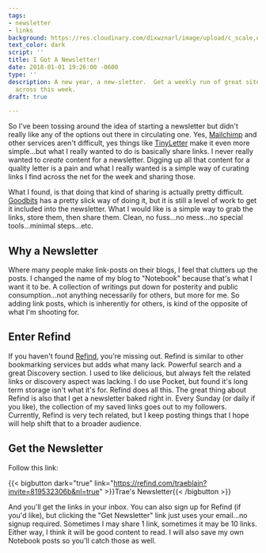 ```yaml
---
tags:
- newsletter
- links
background: https://res.cloudinary.com/dixwznarl/image/upload/c_scale,q_auto:eco,w_2048/notebook/newspaper-stack.jpg
text_color: dark
script: ''
title: I Got A Newsletter!
date: 2018-01-01 19:26:00 -0600
type: ''
description: A new year, a new-sletter.  Get a weekly run of great sites I've stumbled
  across this week.
draft: true

---
```

So I've been tossing around the idea of starting a newsletter but didn't really like any of the options out there in circulating one.  Yes, [Mailchimp](https://mailchimp.com/) and other services aren't difficult, yes things like [TinyLetter](https://tinyletter.com/) make it even more simple...but what I really wanted to do is basically share links.  I never really wanted to _create_ content for a newsletter.  Digging up all that content for a quality letter is a pain and what I really wanted is a simple way of curating links I find across the net for the week and sharing those.

What I found, is that doing that kind of sharing is actually pretty difficult.  [Goodbits](https://goodbits.io/) has a pretty slick way of doing it, but it is still a level of work to get it included into the newsletter.  What I would like is a simple way to grab the links, store them, then share them.  Clean, no fuss...no mess...no special tools...minimal steps...etc.

## Why a Newsletter

Where many people make link-posts on their blogs, I feel that clutters up the posts.  I changed the name of my blog to "Notebook" because that's what I want it to be.  A collection of writings put down for posterity and public consumption...not anything necessarily for others, but more for me.  So adding link posts, which is inherently for others, is kind of the opposite of what I'm shooting for.

## Enter Refind

If you haven't found [Refind](https://refind.com/traeblain?invite=819532306b), you're missing out.  Refind is similar to other bookmarking services but adds what many lack.  Powerful search and a great Discovery section.  I used to like delicious, but always felt the related links or discovery aspect was lacking.  I do use Pocket, but found it's long term storage isn't what it's for.  Refind does all this.  The great thing about Refind is also that I get a newsletter baked right in.  Every Sunday (or daily if you like), the collection of my saved links goes out to my followers.  Currently, Refind is very tech related, but I keep posting things that I hope will help shift that to a broader audience.

## Get the Newsletter

Follow this link:

{{< bigbutton dark="true" link="https://refind.com/traeblain?invite=819532306b&nl=true" >}}Trae's Newsletter{{< /bigbutton >}}

And you'll get the links in your inbox.  You can also sign up for Refind (if you'd like), but clicking the "Get Newsletter" link just uses your email...no signup required.  Sometimes I may share 1 link, sometimes it may be 10 links.  Either way, I think it will be good content to read.  I will also save my own Notebook posts so you'll catch those as well.